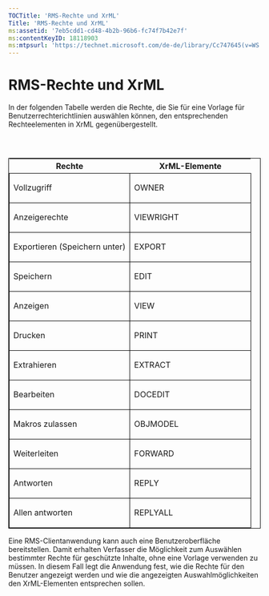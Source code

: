 ```yaml
---
TOCTitle: 'RMS-Rechte und XrML'
Title: 'RMS-Rechte und XrML'
ms:assetid: '7eb5cdd1-cd48-4b2b-96b6-fc74f7b42e7f'
ms:contentKeyID: 18118903
ms:mtpsurl: 'https://technet.microsoft.com/de-de/library/Cc747645(v=WS.10)'
---
```


RMS-Rechte und XrML
===================

In der folgenden Tabelle werden die Rechte, die Sie für eine Vorlage für Benutzerrechterichtlinien auswählen können, den entsprechenden Rechteelementen in XrML gegenübergestellt.

###  

<p> </p>
<table style="border:1px solid black;">
<colgroup>
<col width="50%" />
<col width="50%" />
</colgroup>
<thead>
<tr class="header">
<th>Rechte</th>
<th>XrML-Elemente</th>
</tr>
</thead>
<tbody>
<tr class="odd">
<td style="border:1px solid black;"><p>Vollzugriff</p></td>
<td style="border:1px solid black;"><p>OWNER</p></td>
</tr>
<tr class="even">
<td style="border:1px solid black;"><p>Anzeigerechte</p></td>
<td style="border:1px solid black;"><p>VIEWRIGHT</p></td>
</tr>
<tr class="odd">
<td style="border:1px solid black;"><p>Exportieren (Speichern unter)</p></td>
<td style="border:1px solid black;"><p>EXPORT</p></td>
</tr>
<tr class="even">
<td style="border:1px solid black;"><p>Speichern</p></td>
<td style="border:1px solid black;"><p>EDIT</p></td>
</tr>
<tr class="odd">
<td style="border:1px solid black;"><p>Anzeigen</p></td>
<td style="border:1px solid black;"><p>VIEW</p></td>
</tr>
<tr class="even">
<td style="border:1px solid black;"><p>Drucken</p></td>
<td style="border:1px solid black;"><p>PRINT</p></td>
</tr>
<tr class="odd">
<td style="border:1px solid black;"><p>Extrahieren</p></td>
<td style="border:1px solid black;"><p>EXTRACT</p></td>
</tr>
<tr class="even">
<td style="border:1px solid black;"><p>Bearbeiten</p></td>
<td style="border:1px solid black;"><p>DOCEDIT</p></td>
</tr>
<tr class="odd">
<td style="border:1px solid black;"><p>Makros zulassen</p></td>
<td style="border:1px solid black;"><p>OBJMODEL</p></td>
</tr>
<tr class="even">
<td style="border:1px solid black;"><p>Weiterleiten</p></td>
<td style="border:1px solid black;"><p>FORWARD</p></td>
</tr>
<tr class="odd">
<td style="border:1px solid black;"><p>Antworten</p></td>
<td style="border:1px solid black;"><p>REPLY</p></td>
</tr>
<tr class="even">
<td style="border:1px solid black;"><p>Allen antworten</p></td>
<td style="border:1px solid black;"><p>REPLYALL</p></td>
</tr>
</tbody>
</table>
  
Eine RMS-Clientanwendung kann auch eine Benutzeroberfläche bereitstellen. Damit erhalten Verfasser die Möglichkeit zum Auswählen bestimmter Rechte für geschützte Inhalte, ohne eine Vorlage verwenden zu müssen. In diesem Fall legt die Anwendung fest, wie die Rechte für den Benutzer angezeigt werden und wie die angezeigten Auswahlmöglichkeiten den XrML-Elementen entsprechen sollen.
